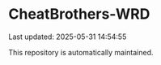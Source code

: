# CheatBrothers-WRD

Last updated: 2025-05-31 14:54:55

This repository is automatically maintained.
